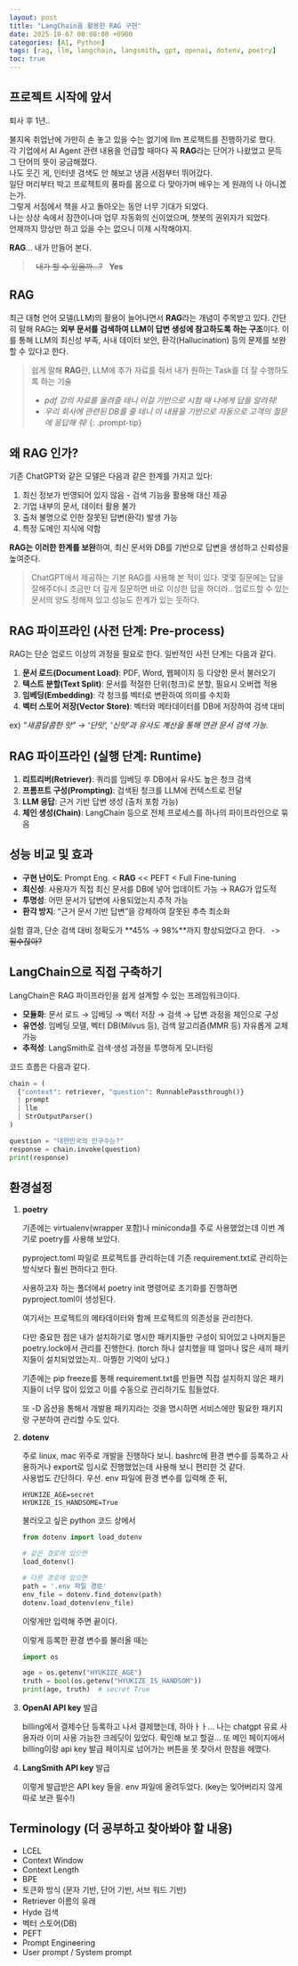 ```yaml
---
layout: post
title: "LangChain을 활용한 RAG 구현"
date: 2025-10-07 00:08:00 +0900
categories: [AI, Python]
tags: [rag, llm, langchain, langsmith, gpt, openai, dotenv, poetry]
toc: true
---
```


## 프로젝트 시작에 앞서

퇴사 후 1년..  

불지옥 취업난에 가만히 손 놓고 있을 수는 없기에 llm 프로젝트를 진행하기로 했다.  
각 기업에서 AI Agent 관련 내용을 언급할 때마다 꼭 **RAG**라는 단어가 나왔었고 문득 그 단어의 뜻이 궁금해졌다.  
나도 웃긴 게, 인터넷 검색도 안 해보고 냉큼 서점부터 뛰어갔다.  
일단 머리부터 박고 프로젝트의 풍파를 몸으로 다 맞아가며 배우는 게 원래의 나 아니겠는가.  
그렇게 서점에서 책을 사고 돌아오는 동안 너무 기대가 되었다.  
나는 상상 속에서 잠깐이나마 업무 자동화의 신이었으며, 챗봇의 권위자가 되었다.  
언제까지 망상만 하고 있을 수는 없으니 이제 시작해야지.  

**RAG**... 내가 만들어 본다.  

> &nbsp; ~~내가 할 수 있을까...?~~&nbsp;&nbsp; **Yes**

## RAG

최근 대형 언어 모델(LLM)의 활용이 늘어나면서 **RAG**라는 개념이 주목받고 있다.
간단히 말해 RAG는 **외부 문서를 검색하여 LLM이 답변 생성에 참고하도록 하는 구조**이다.
이를 통해 LLM의 최신성 부족, 사내 데이터 보안, 환각(Hallucination) 등의 문제를 보완할 수 있다고 한다.

> 쉽게 말해 **RAG**란, LLM에 추가 자료를 줘서 내가 원하는 Task를 더 잘 수행하도록 하는 기술  
>
> - *pdf 강의 자료를 올려줄 테니 이걸 기반으로 시험 때 나에게 답을 알려줘!*
> - *우리 회사에 관련된 DB를 줄 테니 이 내용을 기반으로 자동으로 고객의 질문에 응답해 줘!*
{: .prompt-tip}

## 왜 RAG 인가?

기존 ChatGPT와 같은 모델은 다음과 같은 한계를 가지고 있다:

1. 최신 정보가 반영되어 있지 않음 - 검색 기능을 활용해 대신 제공
2. 기업 내부의 문서, 데이터 활용 불가
3. 출처 불명으로 인한 잘못된 답변(환각) 발생 가능
4. 특정 도메인 지식에 약함

**RAG는 이러한 한계를 보완**하여, 최신 문서와 DB를 기반으로 답변을 생성하고 신뢰성을 높여준다.  

> ChatGPT에서 제공하는 기본 RAG를 사용해 본 적이 있다. 몇몇 질문에는 답을 잘해주더니 조금만 더 깊게 질문하면 바로 이상한 답을 하더라.. 업로드할 수 있는 문서의 양도 정해져 있고 성능도 한계가 있는 듯하다.

## RAG 파이프라인 (사전 단계: Pre-process)

RAG는 단순 업로드 이상의 과정을 필요로 한다. 일반적인 사전 단계는 다음과 같다.

1. **문서 로드(Document Load)**: PDF, Word, 웹페이지 등 다양한 문서 불러오기
2. **텍스트 분할(Text Split)**: 문서를 적절한 단위(청크)로 분할, 필요시 오버랩 적용
3. **임베딩(Embedding)**: 각 청크를 벡터로 변환하여 의미를 수치화
4. **벡터 스토어 저장(Vector Store)**: 벡터와 메타데이터를 DB에 저장하여 검색 대비

ex) *“새콤달콤한 맛” → ‘단맛’, ‘신맛’과 유사도 계산을 통해 연관 문서 검색 가능.*

## RAG 파이프라인 (실행 단계: Runtime)

1. **리트리버(Retriever)**: 쿼리를 임베딩 후 DB에서 유사도 높은 청크 검색
2. **프롬프트 구성(Prompting)**: 검색된 청크를 LLM에 컨텍스트로 전달
3. **LLM 응답**: 근거 기반 답변 생성 (출처 포함 가능)
4. **체인 생성(Chain)**: LangChain 등으로 전체 프로세스를 하나의 파이프라인으로 묶음

## 성능 비교 및 효과

- **구현 난이도**: Prompt Eng. < **RAG** << PEFT < Full Fine-tuning
- **최신성**: 사용자가 직접 최신 문서를 DB에 넣어 업데이트 가능 → RAG가 압도적
- **투명성**: 어떤 문서가 답변에 사용되었는지 추적 가능
- **환각 방지**: “근거 문서 기반 답변”을 강제하여 잘못된 추측 최소화

실험 결과, 단순 검색 대비 정확도가 **45% → 98%**까지 향상되었다고 한다. &nbsp; -> &nbsp; ~~필수잖아?~~

## LangChain으로 직접 구축하기

LangChain은 RAG 파이프라인을 쉽게 설계할 수 있는 프레임워크이다.

- **모듈화**: 문서 로드 → 임베딩 → 벡터 저장 → 검색 → 답변 과정을 체인으로 구성
- **유연성**: 임베딩 모델, 벡터 DB(Milvus 등), 검색 알고리즘(MMR 등) 자유롭게 교체 가능
- **추적성**: LangSmith로 검색·생성 과정을 투명하게 모니터링

코드 흐름은 다음과 같다.

```python
chain = (
  {"context": retriever, "question": RunnablePassthrough()}
  | prompt
  | llm
  | StrOutputParser()
)

question = "대한민국의 인구수는?"
response = chain.invoke(question)
print(response)
```

## 환경설정

1. **poetry**  

   기존에는 virtualenv(wrapper 포함)나 miniconda를 주로 사용했었는데 이번 계기로 poetry를 사용해 보았다.  

   pyproject.toml 파일로 프로젝트를 관리하는데 기존 requirement.txt로 관리하는 방식보다 훨씬 편하다고 한다.  

   사용하고자 하는 폴더에서 poetry init 명령어로 초기화를 진행하면 pyproject.toml이 생성된다.  

   여기서는 프로젝트의 메타데이터와 함께 프로젝트의 의존성을 관리한다.  

   다만 중요한 점은 내가 설치하기로 명시한 패키지들만 구성이 되어있고 나머지들은 poetry.lock에서 관리를 진행한다. (torch 하나 설치했을 때 얼마나 많은 새끼 패키지들이 설치되었었는지.. 아찔한 기억이 났다.)

   기존에는 pip freeze를 통해 requirement.txt를 만들면 직접 설치하지 않은 패키지들이 너무 많이 있었고 이를 수동으로 관리하기도 힘들었다.  

   또 -D 옵션을 통해서 개발용 패키지라는 것을 명시하면 서비스에만 필요한 패키지랑 구분하여 관리할 수도 있다.

2. **dotenv**  

   주로 linux, mac 위주로 개발을 진행하다 보니. bashrc에 환경 변수를 등록하고 사용하거나 export로 임시로 진행했었는데 사용해 보니 편리한 것 같다.  
   사용법도 간단하다. 우선. env 파일에 환경 변수를 입력해 준 뒤,

   ```text
   HYUKIZE_AGE=secret
   HYUKIZE_IS_HANDSOME=True
   ```

   불러오고 싶은 python 코드 상에서

   ```python
   from dotenv import load_dotenv
   
   # 같은 경로에 있으면
   load_dotenv()

   # 다른 경로에 있으면
   path = '.env 파일 경로'
   env_file = dotenv.find_dotenv(path)
   dotenv.load_dotenv(env_file)
   ```

   이렇게만 입력해 주면 끝이다.  

   이렇게 등록한 환경 변수를 불러올 때는

   ```python
   import os

   age = os.getenv("HYUKIZE_AGE")
   truth = bool(os.getenv("HYUKIZE_IS_HANDSOM"))
   print(age, truth)  # secret True
   ```

3. **OpenAI API key** 발급  

   billing에서 결제수단 등록하고 나서 결제했는데, 하아ㅏㅏ... 나는 chatgpt 유료 사용자라 이미 사용 가능한 크레딧이 있었다. 확인해 보고 할걸... 또 메인 페이지에서 billing이랑 api key 발급 페이지로 넘어가는 버튼을 못 찾아서 한참을 헤맸다.

4. **LangSmith API key** 발급

   이렇게 발급받은 API key 들을. env 파일에 올려두었다. (key는 잊어버리지 않게 따로 보관 필수!)

## Terminology (더 공부하고 찾아봐야 할 내용)

- LCEL
- Context Window
- Context Length
- BPE
- 토큰화 방식 (문자 기반, 단어 기반, 서브 워드 기반)
- Retriever 이름의 유래
- Hyde 검색
- 벡터 스토어(DB)
- PEFT
- Prompt Engineering
- User prompt / System prompt
